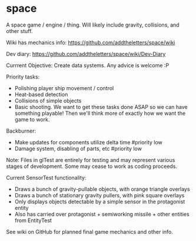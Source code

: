 space
=====

A space game / engine / thing. Will likely include gravity, collisions, and other stuff.

Wiki has mechanics info: https://github.com/addtheletters/space/wiki

Dev diary: https://github.com/addtheletters/space/wiki/Dev-Diary

Currrent Objective: Create data systems. Any advice is welcome :P

Priority tasks:
- Polishing player ship movement / control
- Heat-based detection
- Collisions of simple objects
- Basic shooting.
We want to get these tasks done ASAP so we can have something playable!
Then we'll think more of exactly how we want the game to work.

Backburner:
- Make updates for components utilize delta time #priority low
- Damage system, disabling of parts, etc #priority low

Note: Files in glTest are entirely for testing and may represent various stages of development. Some may cease to work as coding proceeds.

Current SensorTest functionality:
- Draws a bunch of gravity-pullable objects, with orange triangle overlays
- Draws a bunch of stationary gravity pullers, with pink square overlays
- Only displays objects detectable by a simple sensor in the protagonist entity
- Also has carried over protagonist + semiworking missile + other entities from EntityTest


See wiki on GitHub for planned final game mechanics and other info.
